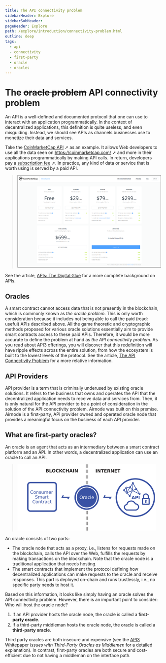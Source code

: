 ```yaml
---
title: The API connectivity problem
sidebarHeader: Explore
sidebarSubHeader:
pageHeader: Explore
path: /explore/introduction/connectivity-problem.html
outline: deep
tags:
  - api
  - connectivity
  - first-party
  - oracle
  - oracles
---
```


<PageHeader/>

<SearchHighlight/>

# The ~~oracle problem~~ API connectivity problem

An API is a well-defined and documented protocol that one can use to interact
with an application programmatically. In the context of decentralized
applications, this definition is quite useless, and even misguiding. Instead, we
should see APIs as channels businesses use to monetize their data and services.

Take the [CoinMarketCap API](https://coinmarketcap.com/api/) ➚ as an example. It
allows Web developers to use all the data seen on https://coinmarketcap.com/ ➚
and more in their applications programmatically by making API calls. In return,
developers pay a [subscription fee](https://coinmarketcap.com/api/pricing/) ➚.
In practice, any kind of data or service that is worth using is served by a paid
API.

> <img src="../assets/images/coinmarketcap.png" width="500" style="border:solid gray 1px;">

See the article,
[APIs: The Digital Glue](https://medium.com/api3/apis-the-digital-glue-7ac87566e773)<ExternalLinkImage/>
for a more complete background on APIs.

## Oracles

A smart contract cannot access data that is not presently in the blockchain,
which is commonly known as _the oracle problem_. This is only worth
consideration because it includes not being able to call the paid (read: useful)
APIs described above. All the game theoretic and cryptographic methods proposed
for various oracle solutions essentially aim to provide smart contracts access
to these paid APIs. Therefore, it would be more accurate to define the problem
at hand as _the API connectivity problem_. As you read about API3 offerings, you
will discover that this redefinition will have ripple effects across the entire
solution, from how the ecosystem is built to the lowest levels of the protocol.
See the article,
[The API Connectivity Problem](https://medium.com/api3/the-api-connectivity-problem-bd7fa0420636)<ExternalLinkImage/>
for a more relative information.

## API Providers

API provider is a term that is criminally underused by existing oracle
solutions. It refers to the business that owns and operates the API that the
decentralized application needs to receive data and services from. Then, it is
only natural for the API provider to be a point of consideration in the solution
of the API connectivity problem. Airnode was built on this premise. Airnode is a
first-party, API provider owned and operated oracle node that provides a
meaningful focus on the business of each API provider.

## What are first-party oracles?

An oracle is an agent that acts as an intermediary between a smart contract
platform and an API. In other words, a decentralized application can use an
oracle to call an API.

> <img src="../assets/images/oracle.png" width="450"/>

An oracle consists of two parts:

- The oracle node that acts as a proxy, i.e., listens for requests made on the
  blockchain, calls the API over the Web, fulfills the requests by making
  transactions on the blockchain. Note that the oracle node is a traditional
  application that needs hosting.
- The smart contracts that implement the protocol defining how decentralized
  applications can make requests to the oracle and receive responses. This part
  is deployed on-chain and runs trustlessly, i.e., no specific party needs to
  host it.

Based on this information, it looks like simply having an oracle solves the API
connectivity problem. However, there is an important point to consider: Who will
host the oracle node?

1. If an API provider hosts the oracle node, the oracle is called a
   **first-party oracle**.
2. If a third-party middleman hosts the oracle node, the oracle is called a
   **third-party oracle**.

<!-- _See our article,
First-Party vs Third-Party Oracles
for a comparison of the two types of oracles._ -->

Third party oracles are both insecure and expensive (see the
<a href="/api3-whitepaper-v1.0.3.pdf#page=10" target="_blank">API3
Whitepaper</a><externalLinkImage/> _Issues with Third-Party Oracles as
Middlemen_ for a detailed explanation). In contrast, first-party oracles are
both secure and cost-efficient due to not having a middleman on the interface
path.
